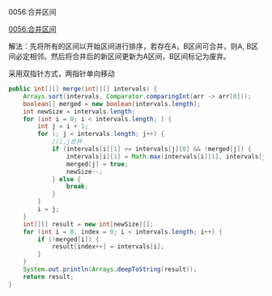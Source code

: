 0056.合并区间

[0056.合并区间
](https://leetcode-cn.com/problems/merge-intervals/)

解法：先将所有的区间以开始区间进行排序，若存在A，B区间可合并，则A, B区间必定相邻。然后将合并后的新区间更新为A区间，B区间标记为废弃。

采用双指针方式，两指针单向移动



```java
public int[][] merge(int[][] intervals) {
    Arrays.sort(intervals, Comparator.comparingInt(arr -> arr[0]));
    boolean[] merged = new boolean[intervals.length];
    int newSize = intervals.length;
    for (int i = 0; i < intervals.length; ) {
        int j = i + 1;
        for (; j < intervals.length; j++) {
            //i,j合并
            if (intervals[i][1] >= intervals[j][0] && !merged[j]) {
                intervals[i][1] = Math.max(intervals[i][1], intervals[j][1]);
                merged[j] = true;
                newSize--;
            } else {
                break;
            }
        }
        i = j;
    }
    int[][] result = new int[newSize][];
    for (int i = 0, index = 0; i < intervals.length; i++) {
        if (!merged[i]) {
            result[index++] = intervals[i];
        }
    }
    System.out.println(Arrays.deepToString(result));
    return result;
}

```

